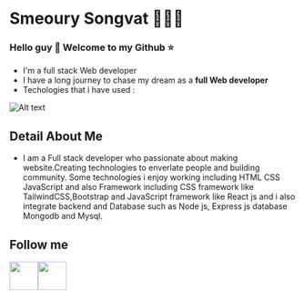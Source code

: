 # Smeoury Songvat 🪸🧔‍♂️
### Hello guy 👋 Welcome to my Github ⭐

+ I'm a full stack Web developer
+ I have a long journey to chase my dream as a **full Web developer**
+ Techologies that i have used :
  
![Alt text](https://scontent.fpnh1-2.fna.fbcdn.net/v/t39.30808-6/405216043_315154414796145_4545288572151721053_n.png?_nc_cat=103&ccb=1-7&_nc_sid=783fdb&_nc_ohc=QAXfVNP2xHYAX9HBuxa&_nc_ht=scontent.fpnh1-2.fna&oh=00_AfAeKtFl1OVJCppNBHL06nyLxcgH3X_sqjlAGsIkmQBr0w&oe=65B684C1)
## Detail About Me
+ I am a Full stack developer who passionate about making website.Creating technologies to enverlate people and building community. Some technologies i enjoy working including HTML CSS JavaScript and also Framework including CSS framework like TailwindCSS,Bootstrap and JavaScript framework like React js and i also integrate backend and Database such as Node js, Express js database Mongodb and Mysql.
## Follow me 
 <a href="https://web.facebook.com/vath.goodboi" target="_blank"><img src="https://img.freepik.com/premium-vector/blue-social-media-logo_197792-1759.jpg" width="50" height="50" /></a><span><a href="https://www.youtube.com/channel/UCzdevf-U0T-leeNA1zG4Wsg" target="_blank"><img src="https://img.freepik.com/premium-vector/red-youtube-logo-social-media-logo_197792-1803.jpg" width="50" height="50" /></a></span>
